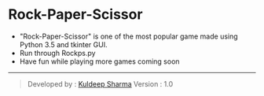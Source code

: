 # Rock-Paper-Scissor

- "Rock-Paper-Scissor" is one of the most popular game made using Python 3.5 and tkinter GUI.
- Run through Rockps.py
- Have fun while playing more games coming soon
---
> Developed by : [Kuldeep Sharma](https://github.com/SoleCodr)
> Version : 1.0
